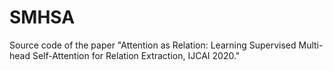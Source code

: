# SMHSA
Source code of the paper "Attention as Relation: Learning Supervised Multi-head Self-Attention for Relation Extraction, IJCAI 2020."
